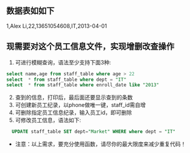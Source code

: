 ## 数据表如如下
1,Alex Li,22,13651054608,IT,2013-04-01
## 现需要对这个员工信息文件，实现增删改查操作

1. 可进行模糊查询，语法至少支持下面3种:
```sql
select name,age from staff_table where age > 22
select  * from staff_table where dept = "IT"
select  * from staff_table where enroll_date like "2013"
``` 

 2. 查到的信息，打印后，最后面还要显示查到的条数 
 3. 可创建新员工纪录，以phone做唯一键，staff_id需自增
 4. 可删除指定员工信息纪录，输入员工id，即可删除
 5. 可修改员工信息，语法如下:
```sql
  UPDATE staff_table SET dept="Market" WHERE where dept = "IT"
```
 - 注意：以上需求，要充分使用函数，请尽你的最大限度来减少重复代码！